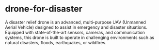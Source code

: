 # drone-for-disaster
A disaster relief drone is an advanced, multi-purpose UAV (Unmanned Aerial Vehicle) designed to assist in emergency and disaster situations. Equipped with state-of-the-art sensors, cameras, and communication systems, this drone is built to operate in challenging environments such as natural disasters, floods, earthquakes, or wildfires.
